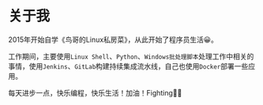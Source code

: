 # 关于我

2015年开始自学《鸟哥的Linux私房菜》，从此开始了程序员生活😀。

工作期间，主要使用`Linux Shell`、`Python`、`Windows批处理脚本`处理工作中相关的事情，使用`Jenkins`、`GitLab`构建持续集成流水线，自己也使用`Docker`部署一些应用。

每天进步一点，快乐编程，快乐生活！加油！Fighting💪💪

